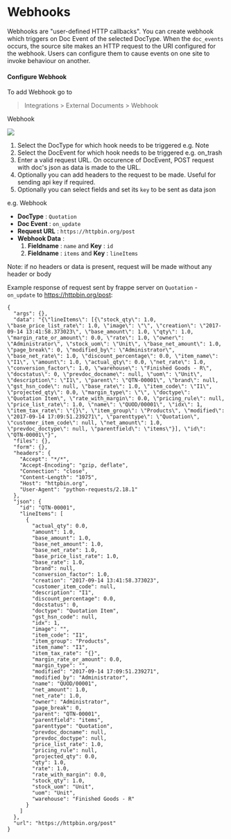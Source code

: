 <!-- add-breadcrumbs -->
# Webhooks

Webhooks are "user-defined HTTP callbacks". You can create webhook which triggers on Doc Event of the selected DocType. When the `doc_events` occurs, the source site makes an HTTP request to the URI configured for the webhook. Users can configure them to cause events on one site to invoke behaviour on another.

#### Configure Webhook

To add Webhook go to

> Integrations > External Documents > Webhook

Webhook

<img class="screenshot" src="{{docs_base_url}}/assets/img/webhook.png">

1. Select the DocType for which hook needs to be triggered e.g. Note
2. Select the DocEvent for which hook needs to be triggered e.g. on_trash
3. Enter a valid request URL. On occurence of DocEvent, POST request with doc's json as data is made to the URL.
4. Optionally you can add headers to the request to be made. Useful for sending api key if required.
5. Optionally you can select fields and set its `key` to be sent as data json

e.g. Webhook

- **DocType** : `Quotation`
- **Doc Event** : `on_update`
- **Request URL** : `https://httpbin.org/post`
- **Webhook Data** :
  1. **Fieldname** : `name` and **Key** : `id`
  2. **Fieldname** : `items` and **Key** : `lineItems`

Note: if no headers or data is present, request will be made without any header or body  

Example response of request sent by frappe server on `Quotation` - `on_update` to https://httpbin.org/post:

```
{
  "args": {},
  "data": "{\"lineItems\": [{\"stock_qty\": 1.0, \"base_price_list_rate\": 1.0, \"image\": \"\", \"creation\": \"2017-09-14 13:41:58.373023\", \"base_amount\": 1.0, \"qty\": 1.0, \"margin_rate_or_amount\": 0.0, \"rate\": 1.0, \"owner\": \"Administrator\", \"stock_uom\": \"Unit\", \"base_net_amount\": 1.0, \"page_break\": 0, \"modified_by\": \"Administrator\", \"base_net_rate\": 1.0, \"discount_percentage\": 0.0, \"item_name\": \"I1\", \"amount\": 1.0, \"actual_qty\": 0.0, \"net_rate\": 1.0, \"conversion_factor\": 1.0, \"warehouse\": \"Finished Goods - R\", \"docstatus\": 0, \"prevdoc_docname\": null, \"uom\": \"Unit\", \"description\": \"I1\", \"parent\": \"QTN-00001\", \"brand\": null, \"gst_hsn_code\": null, \"base_rate\": 1.0, \"item_code\": \"I1\", \"projected_qty\": 0.0, \"margin_type\": \"\", \"doctype\": \"Quotation Item\", \"rate_with_margin\": 0.0, \"pricing_rule\": null, \"price_list_rate\": 1.0, \"name\": \"QUOD/00001\", \"idx\": 1, \"item_tax_rate\": \"{}\", \"item_group\": \"Products\", \"modified\": \"2017-09-14 17:09:51.239271\", \"parenttype\": \"Quotation\", \"customer_item_code\": null, \"net_amount\": 1.0, \"prevdoc_doctype\": null, \"parentfield\": \"items\"}], \"id\": \"QTN-00001\"}",
  "files": {},
  "form": {},
  "headers": {
    "Accept": "*/*",
    "Accept-Encoding": "gzip, deflate",
    "Connection": "close",
    "Content-Length": "1075",
    "Host": "httpbin.org",
    "User-Agent": "python-requests/2.18.1"
  },
  "json": {
    "id": "QTN-00001",
    "lineItems": [
      {
        "actual_qty": 0.0,
        "amount": 1.0,
        "base_amount": 1.0,
        "base_net_amount": 1.0,
        "base_net_rate": 1.0,
        "base_price_list_rate": 1.0,
        "base_rate": 1.0,
        "brand": null,
        "conversion_factor": 1.0,
        "creation": "2017-09-14 13:41:58.373023",
        "customer_item_code": null,
        "description": "I1",
        "discount_percentage": 0.0,
        "docstatus": 0,
        "doctype": "Quotation Item",
        "gst_hsn_code": null,
        "idx": 1,
        "image": "",
        "item_code": "I1",
        "item_group": "Products",
        "item_name": "I1",
        "item_tax_rate": "{}",
        "margin_rate_or_amount": 0.0,
        "margin_type": "",
        "modified": "2017-09-14 17:09:51.239271",
        "modified_by": "Administrator",
        "name": "QUOD/00001",
        "net_amount": 1.0,
        "net_rate": 1.0,
        "owner": "Administrator",
        "page_break": 0,
        "parent": "QTN-00001",
        "parentfield": "items",
        "parenttype": "Quotation",
        "prevdoc_docname": null,
        "prevdoc_doctype": null,
        "price_list_rate": 1.0,
        "pricing_rule": null,
        "projected_qty": 0.0,
        "qty": 1.0,
        "rate": 1.0,
        "rate_with_margin": 0.0,
        "stock_qty": 1.0,
        "stock_uom": "Unit",
        "uom": "Unit",
        "warehouse": "Finished Goods - R"
      }
    ]
  },
  "url": "https://httpbin.org/post"
}
```